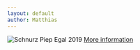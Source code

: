 ```yaml
---
layout: default
author: Matthias
---
```


![Schnurz Piep Egal 2019](assets/img/Schnurz_piep_egal_19_fb-02.jpg)
[More information](/spe.html)
